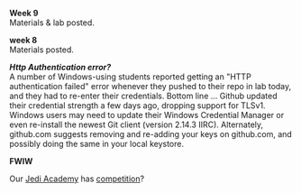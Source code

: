**Week 9**  
Materials & lab posted.

**week 8**  
Materials posted.

**_Http Authentication error?_**  
A number of Windows-using students
reported getting an "HTTP authentication failed" error whenever they pushed
to their repo in lab today, and they had to re-enter their credentials.
Bottom line ... Github updated their credential strength a few days ago,
dropping support for TLSv1.
Windows users may need to update their Windows Credential Manager
or even re-install the newest Git client (version 2.14.3 IIRC).
Alternately, github.com suggests removing and re-adding your keys on github.com,
and possibly doing the same in your local keystore.

**FWIW**

Our [Jedi Academy](https://github.com/jedi-academy) has [competition](https://www.the-force-academy.com/en/)?
